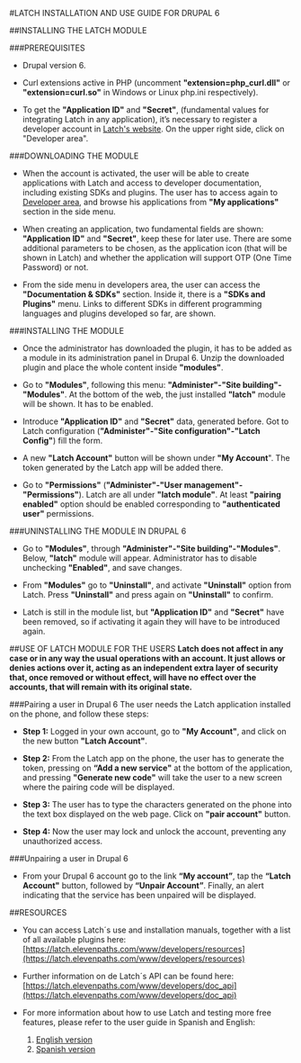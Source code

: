 #LATCH INSTALLATION AND USE GUIDE FOR DRUPAL 6



##INSTALLING THE LATCH MODULE


###PREREQUISITES 
 * Drupal version 6.

 * Curl extensions active in PHP (uncomment **"extension=php_curl.dll"** or **"extension=curl.so"** in Windows or Linux php.ini respectively). 

 * To get the **"Application ID"** and **"Secret"**, (fundamental values for integrating Latch in any application), it’s necessary to register a developer account in [Latch's website](https://latch.elevenpaths.com"https://latch.elevenpaths.com"). On the upper right side, click on "Developer area".
 

###DOWNLOADING THE MODULE
 * When the account is activated, the user will be able to create applications with Latch and access to developer documentation, including existing SDKs and plugins. The user has to access again to [Developer area](https://latch.elevenpaths.com/www/developerArea"https://latch.elevenpaths.com/www/developerArea"), and browse his applications from **"My applications"** section in the side menu.

* When creating an application, two fundamental fields are shown: **"Application ID"** and **"Secret"**, keep these for later use. There are some additional parameters to be chosen, as the application icon (that will be shown in Latch) and whether the application will support OTP  (One Time Password) or not.

* From the side menu in developers area, the user can access the **"Documentation & SDKs"** section. Inside it, there is a **"SDKs and Plugins"** menu. Links to different SDKs in different programming languages and plugins developed so far, are shown.


###INSTALLING THE MODULE
* Once the administrator has downloaded the plugin, it has to be added as a module in its administration panel in Drupal 6. Unzip the downloaded plugin and place the whole content inside **"modules"**.

* Go to **"Modules"**, following this menu: **"Administer"-"Site building"-"Modules"**. At the bottom of the web, the just installed **"latch"** module will be shown. It has to be enabled.

* Introduce **"Application ID"** and **"Secret"** data, generated before. Got to Latch configuration (**"Administer"-"Site configuration"-"Latch Config"**) fill the form.

* A new **"Latch Account"** button will be shown under **"My Account**". The token generated by the Latch app will be added there.

* Go to **"Permissions"** (**"Administer"-"User management"-"Permissions"**). Latch are all under **"latch module"**. At least  **"pairing enabled"** option should be enabled corresponding to **"authenticated user"** permissions.


###UNINSTALLING THE MODULE IN DRUPAL 6
* Go to **"Modules"**, through **"Administer"-"Site building"-"Modules"**. Below, **"latch"** module will appear. Administrator has to disable unchecking **"Enabled"**, and save changes.

* From **"Modules"** go to **"Uninstall"**, and activate **"Uninstall"** option from Latch. Press **"Uninstall"** and press again on **"Uninstall"** to confirm.

* Latch is still in the module list, but **"Application ID"** and **"Secret"** have been removed, so if activating it again they will have to be introduced again.



##USE OF LATCH MODULE FOR THE USERS
**Latch does not affect in any case or in any way the usual operations with an account. It just allows or denies actions over it, acting as an independent extra layer of security that, once removed or without effect, will have no effect over the accounts, that will remain with its original state.**

###Pairing a user in Drupal 6
The user needs the Latch application installed on the phone, and follow these steps:

* **Step 1:** Logged in your own account, go to **"My Account"**, and click on the new button **"Latch Account"**.

* **Step 2:** From the Latch app on the phone, the user has to generate the token, pressing on **“Add a new service"** at the bottom of the application, and pressing **"Generate new code"** will take the user to a new screen where the pairing code will be displayed.

* **Step 3:** The user has to type the characters generated on the phone into the text box displayed on the web page. Click on **"pair account"** button.

* **Step 4:** Now the user may lock and unlock the account, preventing any unauthorized access.


###Unpairing a user in Drupal 6
* From your Drupal 6 account go to the link **“My account”**, tap the **“Latch Account"** button, followed by **“Unpair Account”**. Finally, an alert indicating that the service has been unpaired will be displayed.


##RESOURCES
- You can access Latch´s use and installation manuals, together with a list of all available plugins here: [https://latch.elevenpaths.com/www/developers/resources](https://latch.elevenpaths.com/www/developers/resources)

- Further information on de Latch´s API can be found here: [https://latch.elevenpaths.com/www/developers/doc_api](https://latch.elevenpaths.com/www/developers/doc_api)

- For more information about how to use Latch and testing more free features, please refer to the user guide in Spanish and English:
	1. [English version](https://latch.elevenpaths.com/www/public/documents/howToUseLatchNevele_EN.pdf)
	1. [Spanish version](https://latch.elevenpaths.com/www/public/documents/howToUseLatchNevele_ES.pdf)